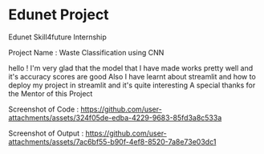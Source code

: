 # Edunet Project
Edunet Skill4future Internship

Project Name : Waste Classification using CNN

hello !
I'm very glad that the model that I have made works pretty well and it's accuracy scores are good
Also I have learnt about streamlit and how to deploy my project in streamlit and it's quite interesting 
A special thanks for the Mentor of this Project

Screenshot of Code :
https://github.com/user-attachments/assets/324f05de-edba-4229-9683-85fd3a8c533a

Screenshot of Output :
https://github.com/user-attachments/assets/7ac6bf55-b90f-4ef8-8520-7a8e73e03dc1
